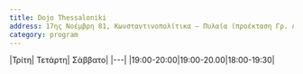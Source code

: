 ```yaml
---
title: Dojo Thessaloniki
address: 17ης Νοέμβρη 81, Κωνσταντινοπολίτικα – Πυλαία (προέκταση Γρ. Λαμπράκη πριν το Γένεσις)
category: program
---
```


|Τρίτη| Τετάρτη| Σάββατο|
|---|
|19:00-20:00|19:00-20.00|18:00-19:30|